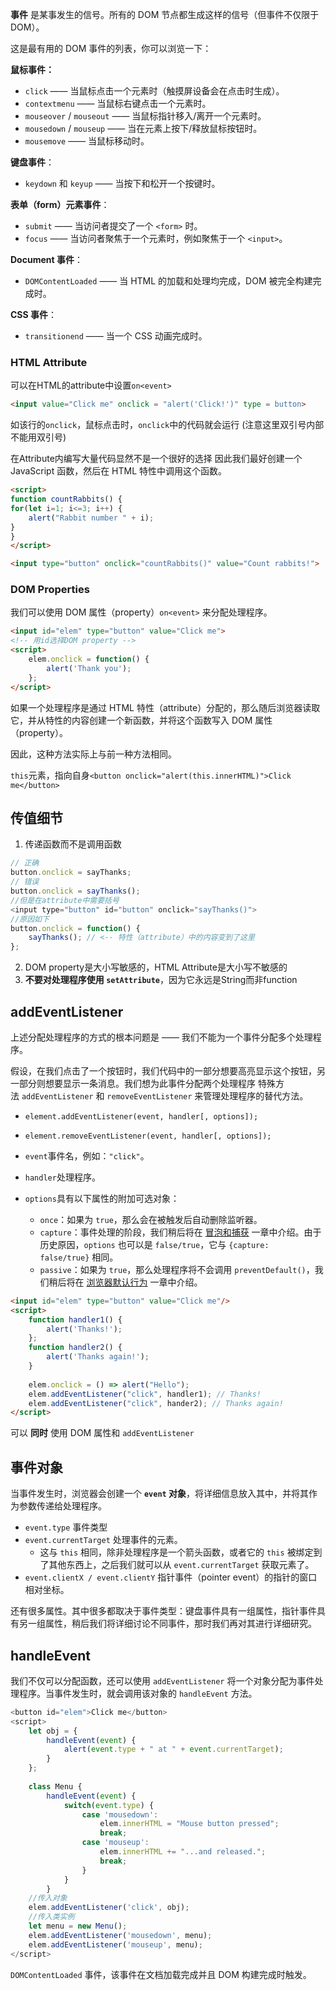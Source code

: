 
**事件** 是某事发生的信号。所有的 DOM 节点都生成这样的信号（但事件不仅限于 DOM）。

这是最有用的 DOM 事件的列表，你可以浏览一下：

**鼠标事件：**

- `click` —— 当鼠标点击一个元素时（触摸屏设备会在点击时生成）。
- `contextmenu` —— 当鼠标右键点击一个元素时。
- `mouseover` / `mouseout` —— 当鼠标指针移入/离开一个元素时。
- `mousedown` / `mouseup` —— 当在元素上按下/释放鼠标按钮时。
- `mousemove` —— 当鼠标移动时。

**键盘事件**：

- `keydown` 和 `keyup` —— 当按下和松开一个按键时。

**表单（form）元素事件**：

- `submit` —— 当访问者提交了一个 `<form>` 时。
- `focus` —— 当访问者聚焦于一个元素时，例如聚焦于一个 `<input>`。

**Document 事件**：

- `DOMContentLoaded` —— 当 HTML 的加载和处理均完成，DOM 被完全构建完成时。

**CSS 事件**：

- `transitionend` —— 当一个 CSS 动画完成时。


### **HTML Attribute**

可以在HTML的attribute中设置`on<event>`

```html
<input value="Click me" onclick = "alert('Click!')" type = button>
```

如该行的`onclick`，鼠标点击时，`onclick`中的代码就会运行
(注意这里双引号内部不能用双引号)

在Attribute内编写大量代码显然不是一个很好的选择
因此我们最好创建一个 JavaScript 函数，然后在 HTML 特性中调用这个函数。

```html
<script>
function countRabbits() {
for(let i=1; i<=3; i++) {
	alert("Rabbit number " + i);
}
}
</script>

<input type="button" onclick="countRabbits()" value="Count rabbits!">
```

### DOM Properties

我们可以使用 DOM 属性（property）`on<event>` 来分配处理程序。

```html
<input id="elem" type="button" value="Click me">
<!-- 用id选择DOM property -->
<script>
	elem.onclick = function() {
		alert('Thank you');
	};
</script>
```

如果一个处理程序是通过 HTML 特性（attribute）分配的，那么随后浏览器读取它，并从特性的内容创建一个新函数，并将这个函数写入 DOM 属性（property）。

因此，这种方法实际上与前一种方法相同。

`this`元素，指向自身`<button onclick="alert(this.innerHTML)">Click me</button>`

## 传值细节

1. 传递函数而不是调用函数
```js
// 正确
button.onclick = sayThanks;
// 错误
button.onclick = sayThanks();
//但是在attribute中需要括号
<input type="button" id="button" onclick="sayThanks()">
//原因如下
button.onclick = function() {
	sayThanks(); // <-- 特性（attribute）中的内容变到了这里
};
```

2. DOM property是大小写敏感的，HTML Attribute是大小写不敏感的
3. **不要对处理程序使用 `setAttribute`**，因为它永远是String而非function

## addEventListener

上述分配处理程序的方式的根本问题是 —— 我们不能为一个事件分配多个处理程序。

假设，在我们点击了一个按钮时，我们代码中的一部分想要高亮显示这个按钮，另一部分则想要显示一条消息。我们想为此事件分配两个处理程序
特殊方法 `addEventListener` 和 `removeEventListener` 来管理处理程序的替代方法。

- `element.addEventListener(event, handler[, options]);`
- `element.removeEventListener(event, handler[, options]);`

- `event`事件名，例如：`"click"`。
- `handler`处理程序。
- `options`具有以下属性的附加可选对象：
	
	- `once`：如果为 `true`，那么会在被触发后自动删除监听器。
	- `capture`：事件处理的阶段，我们稍后将在 [冒泡和捕获](https://zh.javascript.info/bubbling-and-capturing) 一章中介绍。由于历史原因，`options` 也可以是 `false/true`，它与 `{capture: false/true}` 相同。
	- `passive`：如果为 `true`，那么处理程序将不会调用 `preventDefault()`，我们稍后将在 [浏览器默认行为](https://zh.javascript.info/default-browser-action) 一章中介绍。

```html
<input id="elem" type="button" value="Click me"/>
<script>
	function handler1() {
		alert('Thanks!');
	};
	function handler2() {
		alert('Thanks again!');
	}
	
	elem.onclick = () => alert("Hello");
	elem.addEventListener("click", handler1); // Thanks!
	elem.addEventListener("click", hander2); // Thanks again!
</script>
```

可以 **同时** 使用 DOM 属性和 `addEventListener`

## 事件对象

当事件发生时，浏览器会创建一个 **`event` 对象**，将详细信息放入其中，并将其作为参数传递给处理程序。

- `event.type` 事件类型
- `event.currentTarget` 处理事件的元素。
	- 这与 `this` 相同，除非处理程序是一个箭头函数，或者它的 `this` 被绑定到了其他东西上，之后我们就可以从 `event.currentTarget` 获取元素了。
- `event.clientX / event.clientY` 指针事件（pointer event）的指针的窗口相对坐标。

还有很多属性。其中很多都取决于事件类型：键盘事件具有一组属性，指针事件具有另一组属性，稍后我们将详细讨论不同事件，那时我们再对其进行详细研究。

## handleEvent

我们不仅可以分配函数，还可以使用 `addEventListener` 将一个对象分配为事件处理程序。当事件发生时，就会调用该对象的 `handleEvent` 方法。

```js
<button id="elem">Click me</button>
<script>
	let obj = {
		handleEvent(event) {
			alert(event.type + " at " + event.currentTarget);
		}
	};
	
	class Menu {
		handleEvent(event) {
			switch(event.type) {
				case 'mousedown':
					elem.innerHTML = "Mouse button pressed";
					break;
				case 'mouseup':
					elem.innerHTML += "...and released.";
					break;
				}
			}
		}
	//传入对象
	elem.addEventListener('click', obj);
	//传入类实例
	let menu = new Menu();
	elem.addEventListener('mousedown', menu);
	elem.addEventListener('mouseup', menu);
</script>
```

`DOMContentLoaded` 事件，该事件在文档加载完成并且 DOM 构建完成时触发。


